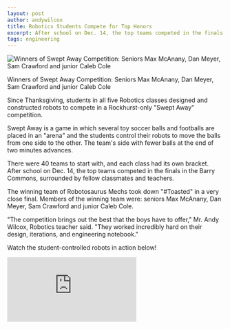 ```yaml
---
layout: post
author: andywilcox
title: Robotics Students Compete for Top Honors
excerpt: After school on Dec. 14, the top teams competed in the finals in the Barry Commons, surrounded by fellow classmates and teachers.
tags: engineering
---
```


<div class="flex-wrapper">
  <img alt="Winners of Swept Away Competition: Seniors Max McAnany, Dan Meyer, Sam Crawford and junior Caleb Cole" src="{{site.baseurl}}/img/Swept-Away-Inside.jpg">
</div>

Winners of Swept Away Competition: Seniors Max McAnany, Dan Meyer, Sam Crawford and junior Caleb Cole
 
Since Thanksgiving, students in all five Robotics classes designed and constructed robots to compete in a Rockhurst-only "Swept Away" competition.

Swept Away is a game in which several toy soccer balls and footballs are placed in an "arena" and the students control their robots to move the balls from one side to the other. The team's side with fewer balls at the end of two minutes advances.

There were 40 teams to start with, and each class had its own bracket.  After school on Dec. 14, the top teams competed in the finals in the Barry Commons, surrounded by fellow classmates and teachers.

The winning team of Robotosaurus Mechs took down "#Toasted" in a very close final.  Members of the winning team were: seniors Max McAnany, Dan Meyer, Sam Crawford and junior Caleb Cole.

"The competition brings out the best that the boys have to offer," Mr. Andy Wilcox, Robotics teacher said.  "They worked incredibly hard on their design, iterations, and engineering notebook."

Watch the student-controlled robots in action below!

<div class='embed-container'>
  <iframe src='https://www.youtube.com/embed/uolP7nc644w' frameborder='0' allowfullscreen></iframe>
</div>

